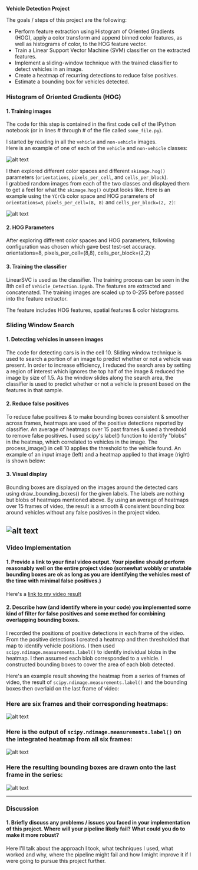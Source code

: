 **Vehicle Detection Project**

The goals / steps of this project are the following:

* Perform feature extraction using Histogram of Oriented Gradients (HOG), apply a color transform and append binned color features, as well as histograms of color, to the HOG feature vector.
* Train a Linear Support Vector Machine (SVM) classifier on the extracted features.
* Implement a sliding-window technique with the trained classifier to detect vehicles in an image.
* Create a heatmap of recurring detections to reduce false positives.
* Estimate a bounding box for vehicles detected.

[//]: # (Image References)
[car_not_car]: ./examples/car_not_car.png
[HOG_example]: ./examples/HOG_example.jpg
[image3]: ./examples/sliding_windows.jpg
[image4]: ./examples/sliding_window.jpg
[image5]: ./examples/bboxes_and_heat.png
[image6]: ./examples/labels_map.png
[image7]: ./examples/output_bboxes.png
[video1]: ./project_video.mp4

### Histogram of Oriented Gradients (HOG)

#### 1. Training images

The code for this step is contained in the first code cell of the IPython notebook (or in lines # through # of the file called `some_file.py`).  

I started by reading in all the `vehicle` and `non-vehicle` images.  
Here is an example of one of each of the `vehicle` and `non-vehicle` classes:

![alt text][car_not_car]

I then explored different color spaces and different `skimage.hog()` parameters (`orientations`, `pixels_per_cell`, and `cells_per_block`).  
I grabbed random images from each of the two classes and displayed them to get a feel for what the `skimage.hog()` output looks like.
Here is an example using the `YCrCb` color space and HOG parameters of `orientations=8`, `pixels_per_cell=(8, 8)` and `cells_per_block=(2, 2)`:

![alt text][HOG_example]

#### 2. HOG Parameters

After exploring different color spaces and HOG parameters, following configuration was chosen which gave best test-set accuracy.
orientations=8, pixels_per_cell=(8,8), cells_per_block=(2,2)

#### 3. Training the classifier

LinearSVC is used as the classifier. The training process can be seen in the 8th cell of `Vehicle_Detection.ipynb`. The features are 
extracted and concatenated. The training images are scaled up to 0-255 before passed into the feature extractor.

The feature includes HOG features, spatial features & color histograms. 

### Sliding Window Search

#### 1. Detecting vehicles in unseen images

The code for detecting cars is in the cell 10.
Sliding window technique is used to search a portion of an image to predict whether or not a vehicle was present. In order to increase
efficiency, I reduced the search area by setting a region of interest which ignores the top half of the image & reduced the image by size of 1.5.
As the window slides along the search area, the classifier is used to predict whether or not a vehicle is present based on the features in that sample.

#### 2. Reduce false positives

To reduce false positives & to make bounding boxes consistent & smoother across frames, heatmaps are used of the positive detections reported by classifier.
An average of heatmaps over 15 past frames & used a threshold to remove false positives. I used scipy's label() function to identify "blobs" in the heatmap,
which correlated to vehicles in the image. The process_image() in cell 10 applies the threshold to the vehicle found. An example of an input image (left) and a heatmap 
applied to that image (right) is shown below:

#### 3. Visual display

Bounding boxes are displayed on the images around the detected cars using draw_bounding_boxes() for the given labels. The labels are nothing but blobs of heatmaps
mentioned above. By using an average of heatmaps over 15 frames of video, the result is a smooth & consistent bounding box around vehicles without any false positives
in the project video.


![alt text][image4]
---

### Video Implementation

#### 1. Provide a link to your final video output.  Your pipeline should perform reasonably well on the entire project video (somewhat wobbly or unstable bounding boxes are ok as long as you are identifying the vehicles most of the time with minimal false positives.)
Here's a [link to my video result](./project_video.mp4)


#### 2. Describe how (and identify where in your code) you implemented some kind of filter for false positives and some method for combining overlapping bounding boxes.

I recorded the positions of positive detections in each frame of the video.  From the positive detections I created a heatmap and then thresholded that map to identify vehicle positions.  I then used `scipy.ndimage.measurements.label()` to identify individual blobs in the heatmap.  I then assumed each blob corresponded to a vehicle.  I constructed bounding boxes to cover the area of each blob detected.  

Here's an example result showing the heatmap from a series of frames of video, the result of `scipy.ndimage.measurements.label()` and the bounding boxes then overlaid on the last frame of video:

### Here are six frames and their corresponding heatmaps:

![alt text][image5]

### Here is the output of `scipy.ndimage.measurements.label()` on the integrated heatmap from all six frames:
![alt text][image6]

### Here the resulting bounding boxes are drawn onto the last frame in the series:
![alt text][image7]



---

### Discussion

#### 1. Briefly discuss any problems / issues you faced in your implementation of this project.  Where will your pipeline likely fail?  What could you do to make it more robust?

Here I'll talk about the approach I took, what techniques I used, what worked and why, where the pipeline might fail and how I might improve it if I were going to pursue this project further.  

